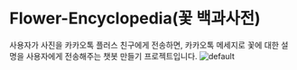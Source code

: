 # Flower-Encyclopedia(꽃 백과사전)
사용자가 사진을 카카오톡 플러스 친구에게 전송하면, 카카오톡 메세지로 꽃에 대한 설명을 사용자에게 전송해주는 챗봇 만들기 프로젝트입니다.
![default](https://user-images.githubusercontent.com/43947747/46645410-c63eda00-cbbf-11e8-8dbd-265052e9f800.png)
## 
